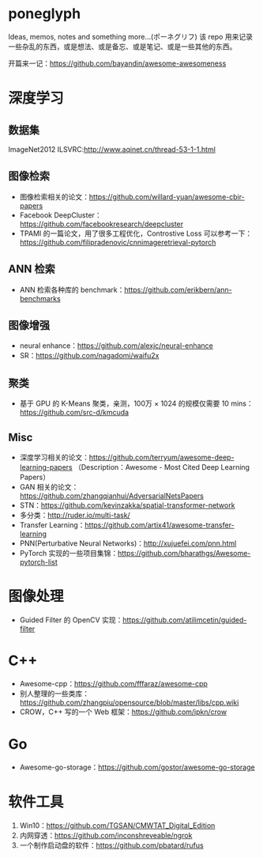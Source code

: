 # poneglyph
Ideas, memos, notes and something more...(ポーネグリフ) 该 repo 用来记录一些杂乱的东西，或是想法、或是备忘、或是笔记、或是一些其他的东西。

开篇来一记：https://github.com/bayandin/awesome-awesomeness

# 深度学习
## 数据集
ImageNet2012 ILSVRC:http://www.aqinet.cn/thread-53-1-1.html

## 图像检索
- 图像检索相关的论文：https://github.com/willard-yuan/awesome-cbir-papers
- Facebook DeepCluster：https://github.com/facebookresearch/deepcluster
- TPAMI 的一篇论文，用了很多工程优化，Controstive Loss 可以参考一下：https://github.com/filipradenovic/cnnimageretrieval-pytorch

## ANN 检索
- ANN 检索各种库的 benchmark：https://github.com/erikbern/ann-benchmarks

## 图像增强
- neural enhance：https://github.com/alexjc/neural-enhance
- SR：https://github.com/nagadomi/waifu2x

## 聚类
- 基于 GPU 的 K-Means 聚类，亲测，100万 × 1024 的规模仅需要 10 mins：https://github.com/src-d/kmcuda

## Misc
- 深度学习相关的论文：https://github.com/terryum/awesome-deep-learning-papers （Description：Awesome - Most Cited Deep Learning Papers）
- GAN 相关的论文：https://github.com/zhangqianhui/AdversarialNetsPapers
- STN：https://github.com/kevinzakka/spatial-transformer-network
- 多分类：http://ruder.io/multi-task/
- Transfer Learning：https://github.com/artix41/awesome-transfer-learning
- PNN(Perturbative Neural Networks)：http://xujuefei.com/pnn.html
- PyTorch 实现的一些项目集锦：https://github.com/bharathgs/Awesome-pytorch-list

# 图像处理
- Guided Filter 的 OpenCV 实现：https://github.com/atilimcetin/guided-filter


# C++
- Awesome-cpp：https://github.com/fffaraz/awesome-cpp
- 别人整理的一些类库：https://github.com/zhangpiu/opensource/blob/master/libs/cpp.wiki
- CROW，C++ 写的一个 Web 框架：https://github.com/ipkn/crow

# Go
- Awesome-go-storage：https://github.com/gostor/awesome-go-storage

# 软件工具
1. Win10：https://github.com/TGSAN/CMWTAT_Digital_Edition
2. 内网穿透：https://github.com/inconshreveable/ngrok
3. 一个制作启动盘的软件：https://github.com/pbatard/rufus
